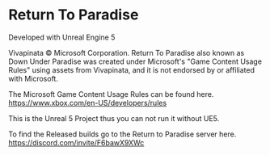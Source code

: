 # Return To Paradise

Developed with Unreal Engine 5

Vivapinata © Microsoft Corporation. Return To Paradise also known as Down Under Paradise was created under Microsoft's "Game Content Usage Rules" using assets from Vivapinata, and it is not endorsed by or affiliated with Microsoft.

The Microsoft Game Content Usage Rules can be found here.
https://www.xbox.com/en-US/developers/rules



This is the Unreal 5 Project thus you can not run it without UE5.

To find the Released builds go to the Return to Paradise server here.
https://discord.com/invite/F6bawX9XWc
